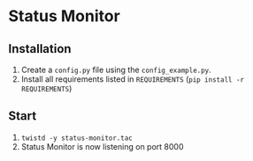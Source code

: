 Status Monitor
==============

Installation
------------

1. Create a ```config.py``` file using the ```config_example.py```.
2. Install all requirements listed in ```REQUIREMENTS``` (```pip install -r REQUIREMENTS```)

Start
-----

1. ```twistd -y status-monitor.tac```
2. Status Monitor is now listening on port 8000
